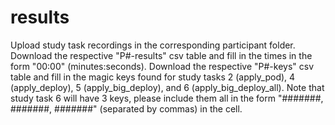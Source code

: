 # results

Upload study task recordings in the corresponding participant folder. Download the respective "P#-results" csv table and fill in the times in the form "00:00" (minutes:seconds). Download the respective "P#-keys" csv table and fill in the magic keys found for study tasks 2 (apply_pod), 4 (apply_deploy), 5 (apply_big_deploy), and 6 (apply_big_deploy_all). Note that study task 6 will have 3 keys, please include them all in the form "#######, #######, #######" (separated by commas) in the cell. 
